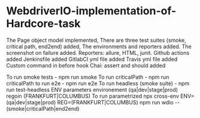 # WebdriverIO-implementation-of-Hardcore-task
 
The Page object model implemented, 
There are three test suites (smoke, critical path, end2end) added,
The environments and reporters added.
The screenshot on failure added.
Reporters: allure, HTML, junit.
Github actions added
Jenkinsfile added
GitlabCI yml file added
Travis yml file added
Custom command in before hook
Chai: assert and should added

To run smoke tests - npm run smoke
To run criticalPath - npm run criticalPath
to run e2e - npm run e2e
To run headless (smoke suite) - npm run test-headless
ENV parameters environement (qa|dev|stage|prod) regoin (FRANKFURT|COLUMBUS)
To run parametrized npx cross-env ENV=(qa|dev|stage|prod) REG=(FRANKFURT|COLUMBUS) npm run wdio --(smoke|criticalPath|end2end)